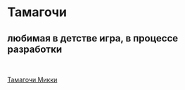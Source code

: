 # Тамагочи

## любимая в детстве игра, в процессе разработки

<br/>

[Тамагочи Микки](https://andrewmosh.github.io/Tamagochi-js-/)
